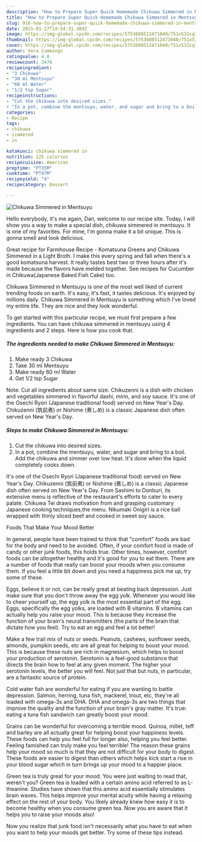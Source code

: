 ```yaml
---
description: "How to Prepare Super Quick Homemade Chikuwa Simmered in Mentsuyu"
title: "How to Prepare Super Quick Homemade Chikuwa Simmered in Mentsuyu"
slug: 916-how-to-prepare-super-quick-homemade-chikuwa-simmered-in-mentsuyu
date: 2021-01-27T14:54:31.304Z
image: https://img-global.cpcdn.com/recipes/5753608512471040/751x532cq70/chikuwa-simmered-in-mentsuyu-recipe-main-photo.jpg
thumbnail: https://img-global.cpcdn.com/recipes/5753608512471040/751x532cq70/chikuwa-simmered-in-mentsuyu-recipe-main-photo.jpg
cover: https://img-global.cpcdn.com/recipes/5753608512471040/751x532cq70/chikuwa-simmered-in-mentsuyu-recipe-main-photo.jpg
author: Vera Cummings
ratingvalue: 4.8
reviewcount: 3474
recipeingredient:
- "3 Chikuwa"
- "30 ml Mentsuyu"
- "60 ml Water"
- "1/2 tsp Sugar"
recipeinstructions:
- "Cut the chikuwa into desired sizes."
- "In a pot, combine the mentsuyu, water, and sugar and bring to a boil. Add the chikuwa and simmer over low heat. It&#39;s done when the liquid completely cooks down."
categories:
- Recipe
tags:
- chikuwa
- simmered
- in

katakunci: chikuwa simmered in 
nutrition: 125 calories
recipecuisine: American
preptime: "PT35M"
cooktime: "PT47M"
recipeyield: "4"
recipecategory: Dessert

---
```



![Chikuwa Simmered in Mentsuyu](https://img-global.cpcdn.com/recipes/5753608512471040/751x532cq70/chikuwa-simmered-in-mentsuyu-recipe-main-photo.jpg)

Hello everybody, it's me again, Dan, welcome to our recipe site. Today, I will show you a way to make a special dish, chikuwa simmered in mentsuyu. It is one of my favorites. For mine, I'm gonna make it a bit unique. This is gonna smell and look delicious.

Great recipe for Farmhouse Recipe - Komatsuna Greens and Chikuwa Simmered in a Light Broth. I make this every spring and fall when there&#39;s a good komatsuna harvest. It really tastes best two or three hours after it&#39;s made because the flavors have melded together. See recipes for Cucumber in Chikuwa(Japanese Baked Fish Cake) too.

Chikuwa Simmered in Mentsuyu is one of the most well liked of current trending foods on earth. It's easy, it's fast, it tastes delicious. It's enjoyed by millions daily. Chikuwa Simmered in Mentsuyu is something which I've loved my entire life. They are nice and they look wonderful.


To get started with this particular recipe, we must first prepare a few ingredients. You can have chikuwa simmered in mentsuyu using 4 ingredients and 2 steps. Here is how you cook that.

<!--inarticleads1-->

##### The ingredients needed to make Chikuwa Simmered in Mentsuyu:

1. Make ready 3 Chikuwa
1. Take 30 ml Mentsuyu
1. Make ready 60 ml Water
1. Get 1/2 tsp Sugar


Note: Cut all ingredients about same size. Chikuzenni is a dish with chicken and vegetables simmered in flavorful dashi, mirin, and soy sauce. It&#39;s one of the Osechi Ryori (Japanese traditional food) served on New Year&#39;s Day. Chikuzenni (筑前煮) or Nishime (煮しめ) is a classic Japanese dish often served on New Year&#39;s Day. 

<!--inarticleads2-->

##### Steps to make Chikuwa Simmered in Mentsuyu:

1. Cut the chikuwa into desired sizes.
1. In a pot, combine the mentsuyu, water, and sugar and bring to a boil. Add the chikuwa and simmer over low heat. It&#39;s done when the liquid completely cooks down.


It&#39;s one of the Osechi Ryori (Japanese traditional food) served on New Year&#39;s Day. Chikuzenni (筑前煮) or Nishime (煮しめ) is a classic Japanese dish often served on New Year&#39;s Day. From Sashimi to Donburi, its extensive menu is reflective of the restaurant&#39;s efforts to cater to every palate. Chikuwa Tei draws motivation from and grasping customary Japanese cooking techniques,the menu. Nikumaki Onigiri is a rice ball wrapped with thinly sliced beef and cooked in sweet soy sauce. 

Foods That Make Your Mood Better


In general, people have been trained to think that "comfort" foods are bad for the body and need to be avoided. Often, if your comfort food is made of candy or other junk foods, this holds true. Other times, however, comfort foods can be altogether healthy and it's good for you to eat them. There are a number of foods that really can boost your moods when you consume them. If you feel a little bit down and you need a happiness pick me up, try some of these.

Eggs, believe it or not, can be really great at beating back depression. Just make sure that you don't throw away the egg yolk. Whenever you would like to cheer yourself up, the egg yolk is the most essential part of the egg. Eggs, specifically the egg yolks, are loaded with B vitamins. B vitamins can actually help you raise your mood. This is because they increase the function of your brain's neural transmitters (the parts of the brain that dictate how you feel). Try to eat an egg and feel a lot better!

Make a few trail mix of nuts or seeds. Peanuts, cashews, sunflower seeds, almonds, pumpkin seeds, etc are all great for helping to boost your mood. This is because these nuts are rich in magnesium, which helps to boost your production of serotonin. Serotonin is a feel-good substance that directs the brain how to feel at any given moment. The higher your serotonin levels, the better you will feel. Not just that but nuts, in particular, are a fantastic source of protein.

Cold water fish are wonderful for eating if you are wanting to battle depression. Salmon, herring, tuna fish, mackerel, trout, etc, they're all loaded with omega-3s and DHA. DHA and omega-3s are two things that improve the quality and the function of your brain's gray matter. It's true: eating a tuna fish sandwich can greatly boost your mood. 

Grains can be wonderful for overcoming a terrible mood. Quinoa, millet, teff and barley are all actually great for helping boost your happiness levels. These foods can help you feel full for longer also, helping you feel better. Feeling famished can truly make you feel terrible! The reason these grains help your mood so much is that they are not difficult for your body to digest. These foods are easier to digest than others which helps kick start a rise in your blood sugar which in turn brings up your mood to a happier place.

Green tea is truly great for your mood. You were just waiting to read that, weren't you? Green tea is loaded with a certain amino acid referred to as L-theanine. Studies have shown that this amino acid essentially stimulates brain waves. This helps improve your mental acuity while having a relaxing effect on the rest of your body. You likely already knew how easy it is to become healthy when you consume green tea. Now you are aware that it helps you to raise your moods also!

Now you realize that junk food isn't necessarily what you have to eat when you want to help your moods get better. Try  some  of  these  tips  instead.

